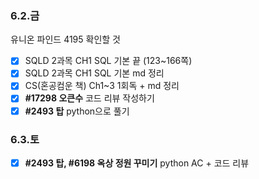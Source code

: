 ### 6.2.금
유니온 파인드 4195 확인할 것
- [x] SQLD 2과목 CH1 SQL 기본 끝 (123~166쪽)
- [x] SQLD 2과목 CH1 SQL 기본 md 정리
- [x] CS(혼공컴운 책) Ch1~3 1회독 + md 정리
- [x] __#17298 오큰수__ 코드 리뷰 작성하기
- [x] __#2493 탑__ python으로 풀기

### 6.3.토
- [x] __#2493 탑, #6198 옥상 정원 꾸미기__ python AC + 코드 리뷰
